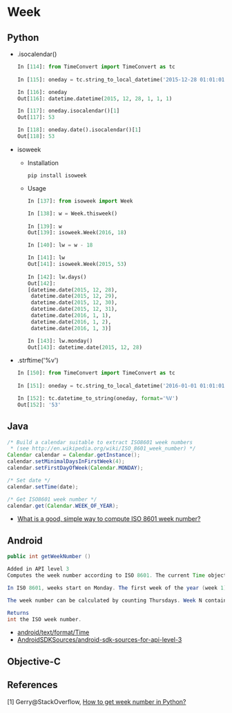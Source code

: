 # Week
## Python

* .isocalendar()

  ```python
  In [114]: from TimeConvert import TimeConvert as tc
      
  In [115]: oneday = tc.string_to_local_datetime('2015-12-28 01:01:01')

  In [116]: oneday
  Out[116]: datetime.datetime(2015, 12, 28, 1, 1, 1)

  In [117]: oneday.isocalendar()[1]
  Out[117]: 53

  In [118]: oneday.date().isocalendar()[1]
  Out[118]: 53
  ```

* isoweek

  * Installation

    ```shell
    pip install isoweek
    ```

  * Usage

    ```python
    In [137]: from isoweek import Week

    In [138]: w = Week.thisweek()
        
    In [139]: w
    Out[139]: isoweek.Week(2016, 18)

    In [140]: lw = w - 18

    In [141]: lw
    Out[141]: isoweek.Week(2015, 53)
        
    In [142]: lw.days()
    Out[142]:
    [datetime.date(2015, 12, 28),
     datetime.date(2015, 12, 29),
     datetime.date(2015, 12, 30),
     datetime.date(2015, 12, 31),
     datetime.date(2016, 1, 1),
     datetime.date(2016, 1, 2),
     datetime.date(2016, 1, 3)]

    In [143]: lw.monday()
    Out[143]: datetime.date(2015, 12, 28)
    ```

* .strftime('%v')

  ```python
  In [150]: from TimeConvert import TimeConvert as tc
      
  In [151]: oneday = tc.string_to_local_datetime('2016-01-01 01:01:01')

  In [152]: tc.datetime_to_string(oneday, format='%V')
  Out[152]: '53'
  ```

## Java

```java
/* Build a calendar suitable to extract ISO8601 week numbers
 * (see http://en.wikipedia.org/wiki/ISO_8601_week_number) */
Calendar calendar = Calendar.getInstance();
calendar.setMinimalDaysInFirstWeek(4);
calendar.setFirstDayOfWeek(Calendar.MONDAY);

/* Set date */
calendar.setTime(date);

/* Get ISO8601 week number */
calendar.get(Calendar.WEEK_OF_YEAR);
```

* [What is a good, simple way to compute ISO 8601 week number?](http://stackoverflow.com/questions/147178/what-is-a-good-simple-way-to-compute-iso-8601-week-number)

## Android

```java
public int getWeekNumber ()

Added in API level 3
Computes the week number according to ISO 8601. The current Time object must already be normalized because this method uses the yearDay and weekDay fields.

In IS0 8601, weeks start on Monday. The first week of the year (week 1) is defined by ISO 8601 as the first week with four or more of its days in the starting year. Or equivalently, the week containing January 4. Or equivalently, the week with the year's first Thursday in it.

The week number can be calculated by counting Thursdays. Week N contains the Nth Thursday of the year.

Returns
int	the ISO week number.
```

* [android/text/format/Time](http://developer.android.com/reference/android/text/format/Time.html)
* [AndroidSDKSources/android-sdk-sources-for-api-level-3](https://github.com/AndroidSDKSources/android-sdk-sources-for-api-level-3/blob/caf0e61c078e35b8c65ab1c2994a6dd5541e8b1a/android/text/format/Time.java)

## Objective-C

## References

[1] Gerry@StackOverflow, [How to get week number in Python?](http://stackoverflow.com/questions/2600775/how-to-get-week-number-in-python)